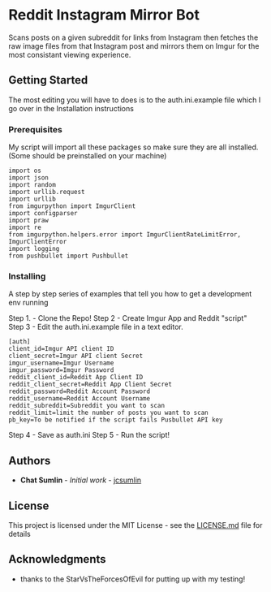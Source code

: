 # Reddit Instagram Mirror Bot

Scans posts on a given subreddit for links from Instagram then fetches the raw image files from that Instagram post and mirrors them on Imgur for the most consistant viewing experience. 

## Getting Started

The most editing you will have to does is to the auth.ini.example file which I go over in the Installation instructions

### Prerequisites

My script will import all these packages so make sure they are all installed. (Some should be preinstalled on your machine)
```
import os
import json
import random
import urllib.request
import urllib
from imgurpython import ImgurClient
import configparser
import praw
import re
from imgurpython.helpers.error import ImgurClientRateLimitError, ImgurClientError
import logging
from pushbullet import Pushbullet
```

### Installing

A step by step series of examples that tell you how to get a development env running

Step 1. - Clone the Repo!
Step 2 - Create Imgur App and Reddit "script"
Step 3 - Edit the auth.ini.example file in a text editor.

```
[auth]
client_id=Imgur API client ID
client_secret=Imgur API client Secret
imgur_username=Imgur Username
imgur_password=Imgur Password
reddit_client_id=Reddit App Client ID
reddit_client_secret=Reddit App Client Secret
reddit_password=Reddit Account Password
reddit_username=Reddit Account Username
reddit_subreddit=Subreddit you want to scan
reddit_limit=limit the number of posts you want to scan 
pb_key=To be notified if the script fails Pusbullet API key

```
Step 4 - Save as auth.ini
Step 5 - Run the script!



## Authors

* **Chat Sumlin** - *Initial work* - [jcsumlin](https://github.com/jcsumlin)

## License

This project is licensed under the MIT License - see the [LICENSE.md](LICENSE.md) file for details

## Acknowledgments

* thanks to the StarVsTheForcesOfEvil for putting up with my testing!
